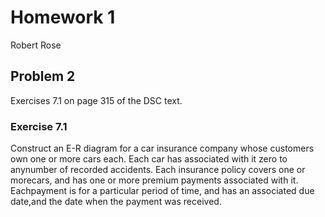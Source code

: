 # Homework 1

Robert Rose

## Problem 2

Exercises 7.1 on page 315 of the DSC text.

### Exercise 7.1

Construct an E-R diagram for a car insurance company whose customers own one or 
more cars each. Each car has associated with it zero to anynumber of recorded 
accidents. Each insurance policy covers one or morecars, and has one or more 
premium payments associated with it. Eachpayment is for a particular period of 
time, and has an associated due date,and the date when the payment was received.